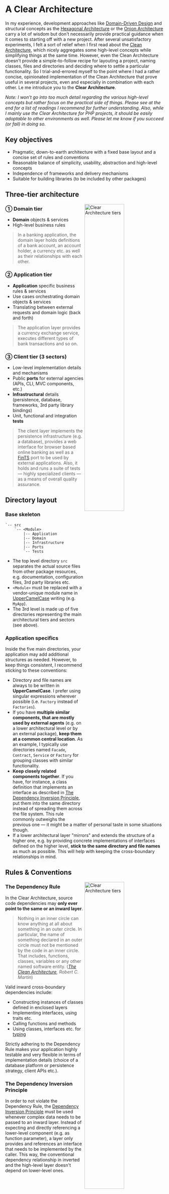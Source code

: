 # A Clear Architecture

In my experience, development approaches like [Domain-Driven Design](https://en.wikipedia.org/wiki/Domain-driven_design) and structural concepts as the [Hexagonal Architecture](http://alistair.cockburn.us/Hexagonal+architecture) or the [Onion Architecture](http://jeffreypalermo.com/blog/the-onion-architecture-part-1/) carry a lot of wisdom but don't necessarily provide practical guidance when it comes to starting off with a new project. After several unsatisfactory experiments, I felt a sort of relief when I first read about the [Clean Architecture](https://8thlight.com/blog/uncle-bob/2012/08/13/the-clean-architecture.html "The Clean Architecture by Bob Martin"), which nicely aggregates some high-level concepts while simplifying things at the same time. However, even the Clean Architecture doesn't provide a simple-to-follow recipe for layouting a project, naming classes, files and directories and deciding where to settle a particular functionality. So I trial-and-errored myself to the point where I had a rather concise, opinionated implementation of the Clean Architecture that prove useful in several projects, even and especially in combination with each other. Le me introduce you to the **Clear Architecture**.  

*Note: I won't go into too much detail regarding the various high-level concepts but rather focus on the practical side of things. Please see at the end for a list of readings I recommend for further understanding. Also, while I mainly use the Clear Architecture for PHP projects, it should be easily adoptable to other environments as well. Please let me know if you succeed (or fail) in doing so.*


## Key objectives

* Pragmatic, down-to-earth architecture with a fixed base layout and a concise set of rules and conventions
* Reasonable balance of simplicity, usability, abstraction and high-level concepts
* Independence of frameworks and delivery mechanisms
* Suitable for building libraries (to be included by other packages)


## Three-tier architecture

<img src="https://cdn.rawgit.com/jkphl/generator-cleanphp/3306407b/doc/clear-architecture-domain-application-client-tiers.svg" alt="Clear Architecture tiers" align="right" width="50%"/>

### ① Domain tier

* **Domain** objects & services
* High-level business rules

> In a banking application, the domain layer holds definitions of a bank account, an account holder, a currency etc. as well as their relationships with each other.

### ② Application tier

* **Application** specific business rules & services
* Use cases orchestrating domain objects & services
* Translating between external requests and domain logic (back and forth)

> The application layer provides a currency exchange service, executes different types of bank transactions and so on.  

### ③ Client tier (3 sectors)

* Low-level implementation details and mechanisms
* Public **ports** for external agencies (APIs, CLI, MVC components, etc.)
* **Infrastructural** details (persistence, database, frameworks, 3rd party library bindings)
* Unit, functional and integration **tests**

> The client layer implements the persistence infrastructure (e.g. a database), provides a web interface for browser based online banking as well as a [FinTS](https://en.wikipedia.org/wiki/FinTS) port to be used by external applications. Also, it holds and runs a suite of tests — highly specialized clients — as a means of overall quality assurance.


## Directory layout

### Base skeleton

```
`-- src
    `-- <Module> 
        |-- Application
        |-- Domain
        |-- Infrastructure
        |-- Ports
        `-- Tests
```

* The top level directory `src` separates the actual source files from other package resources, e.g. documentation, configuration files, 3rd party libraries etc. 
* `<Module>` must be replaced with a vendor-unique module name in [UpperCamelCase] writing (e.g. `MyApp`).
* The 3rd level is made up of five directories representing the main architectural tiers and sectors (see above).

### Application specifics

Inside the five main directories, your application may add additional structures as needed. However, to keep things consistent, I recommend sticking to these conventions:

* Directory and file names are always to be written in **UpperCamelCase**. I prefer using singular expressions wherever possible (i.e. `Factory` instead of `Factories`).
* If you have **multiple similar components, that are mostly used by external agents** (e.g. on a lower architectural level or by an external package), **keep them at a common central location**. As an example, I typically use directories named `Facade`, `Contract`, `Service` or `Factory` for grouping classes with similar functionality.
* **Keep closely related components together**. If you have, for instance, a class definition that implements an interface as described in [The Dependency Inversion Principle](#the-dependency-inversion-principle), put them into the same directory instead of spreading them across the file system. This rule commonly outweighs the previous one — it might be a matter of personal taste in some situations though.
* If a lower architectural layer "mirrors" and extends the structure of a higher one, e.g. by providing concrete implementations of interfaces defined on the higher level, **stick to the same directory and file names** as much as possible. This will help with keeping the cross-boundary relationships in mind.


## Rules & Conventions

<img src="https://cdn.rawgit.com/jkphl/generator-cleanphp/3306407b/doc/clear-architecture-dependency-rule.svg" alt="Clear Architecture tiers" align="right" width="50%"/>

### The Dependency Rule

In the Clear Architecture, source code dependencies may **only ever point to the same or an inward layer**.

> Nothing in an inner circle can know anything at all about something in an outer circle. In particular, the name of something declared in an outer circle must not be mentioned by the code in an inner circle. That includes, functions, classes, variables or any other named software entity. (*[The Clean Architecture](https://8thlight.com/blog/uncle-bob/2012/08/13/the-clean-architecture.html), Robert C. Martin*)

Valid inward cross-boundary dependencies include:

* Constructing instances of classes defined in enclosed layers
* Implementing interfaces, using traits etc.
* Calling functions and methods
* Using classes, interfaces etc. for [typing](https://en.wikipedia.org/wiki/Type_system)

Strictly adhering to the Dependency Rule makes your application highly testable and very flexible in terms of implementation details (choice of a database platform or persistence strategy, client APIs etc.).

### The Dependency Inversion Principle

In order to not violate the Dependency Rule, the [Dependency Inversion Principle](https://en.wikipedia.org/wiki/Dependency_inversion_principle) must be used whenever complex data needs to be passed to an inward layer. Instead of expecting and directly referencing a lower-level component (e.g. as function parameter), a layer only provides and references an interface that needs to be implemented by the caller. This way, the conventional dependency relationship in inverted and the high-level layer doesn't depend on lower-level ones.

![Dependency inversion by using an interface / abstract service class](https://cdn.rawgit.com/jkphl/generator-cleanphp/4b0317a9/doc/clear-architecture-dependency-inversion.svg)


### Naming conventions

The following special elements (including their files) must be named after their role:

* Interfaces must use the **`Interface`** suffix (e.g. `MyCustomInterface`)
* Traits must use the **`Trait`** suffix (e.g. `MyCustomTrait`)
* Factories must use the **`Factory`** suffix (e.g. `MyCustomPurposeFactory`)

___

## Considerations for PHP implementations

* In a PHP implementation, [PSR-4] should be applied, with `<Module>` being the **base directory** corresponding to the **namespace prefix** (e.g. `Jkphl\MyApp`) as per [PSR-4].
* I very much recommend using [Composer](https://getcomposer.org "Composer — Dependency Manager for PHP") as the principal dependency manager for your projects. By default, Composer will install all package dependencies into the `vendor` top-level directory. 


## Recommendations

* [Clean Architecture in PHP](https://leanpub.com/cleanphp) by Kristopher Wilson
* [Domain-Driven Design in PHP](https://leanpub.com/ddd-in-php) by Carlos Buenosvinos et al.

[UpperCamelCase]: https://en.wikipedia.org/wiki/Camel_case
[PSR-4]: http://www.php-fig.org/psr/psr-4/
